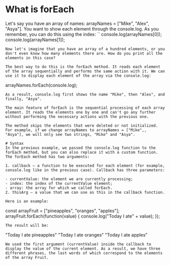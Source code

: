 # What is forEach
Let's say you have an array of names: arrayNames = ["Mike", "Alex", "Asya"]. You want to show each element through the console.log. As you remember, you can do this using the index:
``
console.log(arrayNames[0]);
console.log(arrayNames[1]);
```
Now let's imagine that you have an array of a hundred elements, or you don't even know how many elements there are. How do you print all the elements in this case?

The best way to do this is the forEach method. It reads each element of the array sequentially and performs the same action with it. We can use it to display each element of the array via the console.log:
```
arrayNames.forEach(console.log);
```
As a result, console.log first shows the name "Mike", then "Alex", and finally, "Asya".

The main feature of forEach is the sequential processing of each array element. It reads the elements one by one and can't go any further without performing the necessary actions with the previous one.

The method skips the elements that were deleted or not initialized. For example, if we change arrayNames to arrayNames = ["Mike",, "Asya"], we will only see two strings, "Mike" and "Asya".

# Syntax
In the previous example, we passed the console.log function to the forEach method, but you can also replace it with a custom function. The forEach method has two arguments:

1. callback — a function to be executed for each element (for example, console.log like in the previous case). Callback has three parameters:

- currentValue: the element we are currently processing;
- index: the index of the currentValue element;
- array: the array for which we called forEach.
2. thisArg — a value that we can use as this in the callback function.

Here is an example:
```
const arrayFruit = ["pineapples", "oranges", "apples"];
arrayFruit.forEach(function(value) {
  console.log("Today I ate" + value);
});
```
The result will be:
```
"Today I ate pineapples"
"Today I ate oranges"
"Today I ate apples"
```
We used the first argument (currentValue) inside the callback to display the value of the current element. As a result, we have three different phrases, the last words of which correspond to the elements of the array Fruit.
